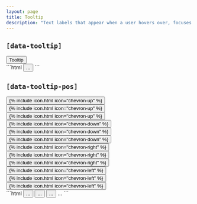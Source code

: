 ```yaml
---
layout: page
title: Tooltip
description: "Text labels that appear when a user hovers over, focuses on or touches an element."
---
```


## `[data-tooltip]`

<div class="demo grid grid_md">
  <div class="grid__item">
  <div class="demo__render">
    <button class="button button_color_primary" data-tooltip="Some tooltip">Tooltip</button>
  </div>
  </div>
  <div class="grid__item size_6">
  <div class="demo__code" markdown="1">
```html
<button data-tooltip="Some tooltip">
  ...
</button>
```
  </div>
  </div>
</div>

## `[data-tooltip-pos]`

<div class="demo grid grid_md">
  <div class="grid__item">
  <div class="demo__render spacing_xs">
  <div class="demo__group level level_wrap">
    <button class="button button_size_large button_icon" data-tooltip="Some tooltip" data-tooltip-pos="up">
      {% include icon.html icon="chevron-up" %}
    </button>
    <button class="button button_size_large button_icon" data-tooltip="Some tooltip" data-tooltip-pos="up-left">
      {% include icon.html icon="chevron-up" %}
    </button>
    <button class="button button_size_large button_icon" data-tooltip="Some tooltip" data-tooltip-pos="up-right">
      {% include icon.html icon="chevron-up" %}
    </button>
    <button class="button button_size_large button_icon" data-tooltip="Some tooltip" data-tooltip-pos="down">
      {% include icon.html icon="chevron-down" %}
    </button>
    <button class="button button_size_large button_icon" data-tooltip="Some tooltip" data-tooltip-pos="down-left">
      {% include icon.html icon="chevron-down" %}
    </button>
    <button class="button button_size_large button_icon" data-tooltip="Some tooltip" data-tooltip-pos="down-right">
      {% include icon.html icon="chevron-down" %}
    </button>
  </div>
  <div class="demo__group level level_wrap">
    <button class="button button_size_large button_icon" data-tooltip="Some tooltip" data-tooltip-pos="right">
      {% include icon.html icon="chevron-right" %}
    </button>
    <button class="button button_size_large button_icon" data-tooltip="Some tooltip" data-tooltip-pos="right-up">
      {% include icon.html icon="chevron-right" %}
    </button>
    <button class="button button_size_large button_icon" data-tooltip="Some tooltip" data-tooltip-pos="right-down">
      {% include icon.html icon="chevron-right" %}
    </button>
    <button class="button button_size_large button_icon" data-tooltip="Some tooltip" data-tooltip-pos="left">
      {% include icon.html icon="chevron-left" %}
    </button>
    <button class="button button_size_large button_icon" data-tooltip="Some tooltip" data-tooltip-pos="left-up">
      {% include icon.html icon="chevron-left" %}
    </button>
    <button class="button button_size_large button_icon" data-tooltip="Some tooltip" data-tooltip-pos="left-down">
      {% include icon.html icon="chevron-left" %}
    </button>
  </div>
  </div>
  </div>
  <div class="grid__item size_6">
  <div class="demo__code" markdown="1">
```html
<button data-tooltip="..." data-tooltip-pos="down">...</button>
<button data-tooltip="..." data-tooltip-pos="down-left">...</button>
<button data-tooltip="..." data-tooltip-pos="down-right">...</button>
...
```
  </div>
  </div>
</div>
